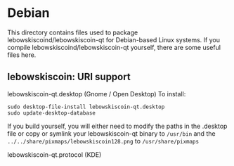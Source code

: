 
Debian
====================
This directory contains files used to package lebowskiscoind/lebowskiscoin-qt
for Debian-based Linux systems. If you compile lebowskiscoind/lebowskiscoin-qt yourself, there are some useful files here.

## lebowskiscoin: URI support ##


lebowskiscoin-qt.desktop  (Gnome / Open Desktop)
To install:

	sudo desktop-file-install lebowskiscoin-qt.desktop
	sudo update-desktop-database

If you build yourself, you will either need to modify the paths in
the .desktop file or copy or symlink your lebowskiscoin-qt binary to `/usr/bin`
and the `../../share/pixmaps/lebowskiscoin128.png` to `/usr/share/pixmaps`

lebowskiscoin-qt.protocol (KDE)

